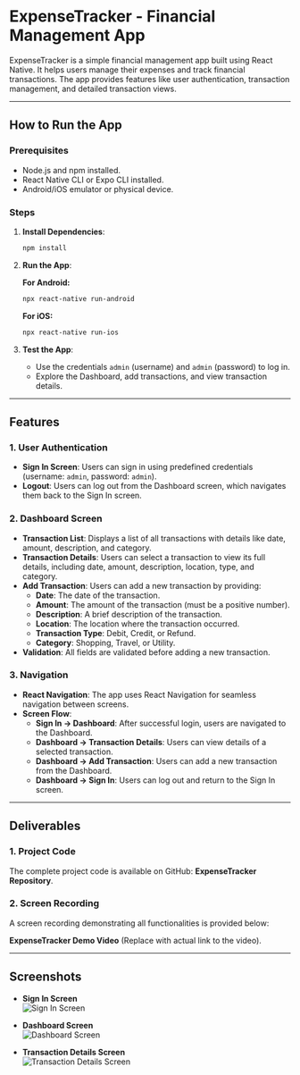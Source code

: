 # ExpenseTracker - Financial Management App

ExpenseTracker is a simple financial management app built using React Native. It helps users manage their expenses and track financial transactions. The app provides features like user authentication, transaction management, and detailed transaction views.

---

## How to Run the App

### Prerequisites
- Node.js and npm installed.
- React Native CLI or Expo CLI installed.
- Android/iOS emulator or physical device.

### Steps

1. **Install Dependencies**:
   ```bash
   npm install
   ```

2. **Run the App**:
   
   **For Android:**
   ```bash
   npx react-native run-android
   ```
   
   **For iOS:**
   ```bash
   npx react-native run-ios
   ```

3. **Test the App**:
   - Use the credentials `admin` (username) and `admin` (password) to log in.
   - Explore the Dashboard, add transactions, and view transaction details.

---

## Features

### 1. User Authentication
- **Sign In Screen**: Users can sign in using predefined credentials (username: `admin`, password: `admin`).
- **Logout**: Users can log out from the Dashboard screen, which navigates them back to the Sign In screen.

### 2. Dashboard Screen
- **Transaction List**: Displays a list of all transactions with details like date, amount, description, and category.
- **Transaction Details**: Users can select a transaction to view its full details, including date, amount, description, location, type, and category.
- **Add Transaction**: Users can add a new transaction by providing:
  - **Date**: The date of the transaction.
  - **Amount**: The amount of the transaction (must be a positive number).
  - **Description**: A brief description of the transaction.
  - **Location**: The location where the transaction occurred.
  - **Transaction Type**: Debit, Credit, or Refund.
  - **Category**: Shopping, Travel, or Utility.
- **Validation**: All fields are validated before adding a new transaction.

### 3. Navigation
- **React Navigation**: The app uses React Navigation for seamless navigation between screens.
- **Screen Flow**:
  - **Sign In → Dashboard**: After successful login, users are navigated to the Dashboard.
  - **Dashboard → Transaction Details**: Users can view details of a selected transaction.
  - **Dashboard → Add Transaction**: Users can add a new transaction from the Dashboard.
  - **Dashboard → Sign In**: Users can log out and return to the Sign In screen.

---

## Deliverables

### 1. Project Code
The complete project code is available on GitHub: **ExpenseTracker Repository**.

### 2. Screen Recording
A screen recording demonstrating all functionalities is provided below:

**ExpenseTracker Demo Video** (Replace with actual link to the video).

---

## Screenshots

- **Sign In Screen**  
  ![Sign In Screen](src/screenshots/Login.png)

- **Dashboard Screen**  
  ![Dashboard Screen](src/screenshots/dash_board.png)

- **Transaction Details Screen**  
  ![Transaction Details Screen](src/screenshots/transaction_details.png)
